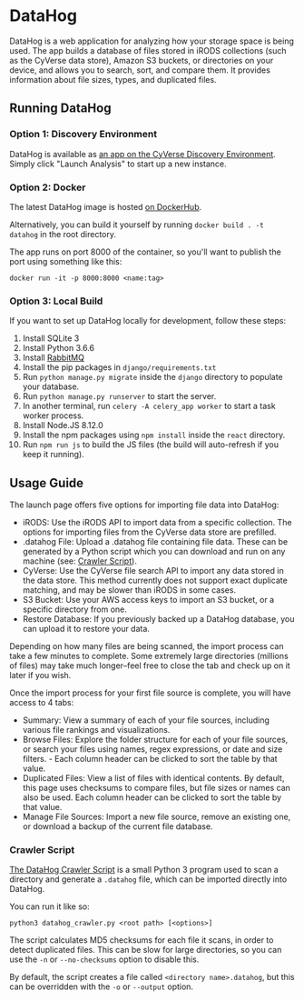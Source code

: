 DataHog
=======

DataHog is a web application for analyzing how your storage space is being used. The app builds a database of files stored in iRODS collections (such as the CyVerse data store), Amazon S3 buckets, or directories on your device, and allows you to search, sort, and compare them. It provides information about file sizes, types, and duplicated files.

Running DataHog
---------------

### Option 1: Discovery Environment ###

DataHog is available as [an app on the CyVerse Discovery Environment](https://de.cyverse.org/de/?type=apps&app-id=d0f77e8c-392b-11e9-95ec-008cfa5ae621&system-id=de). Simply click "Launch Analysis" to start up a new instance.

### Option 2: Docker ###

The latest DataHog image is hosted [on DockerHub](https://cloud.docker.com/repository/docker/csklimowski/datahog).

Alternatively, you can build it yourself by running `docker build . -t datahog` in the root directory.

The app runs on port 8000 of the container, so you'll want to publish the port using something like this:

```
docker run -it -p 8000:8000 <name:tag>
```

### Option 3: Local Build ###

If you want to set up DataHog locally for development, follow these steps:

1. Install SQLite 3
2. Install Python 3.6.6
3. Install [RabbitMQ](https://www.rabbitmq.com/download.html)
4. Install the pip packages in `django/requirements.txt`
5. Run `python manage.py migrate` inside the `django` directory to populate your database.
6. Run `python manage.py runserver` to start the server.
7. In another terminal, run `celery -A celery_app worker` to start a task worker process.
8. Install Node.JS 8.12.0
9. Install the npm packages using `npm install` inside the `react` directory.
10. Run `npm run js` to build the JS files (the build will auto-refresh if you keep it running).

Usage Guide
-----------

The launch page offers five options for importing file data into DataHog:

- iRODS: Use the iRODS API to import data from a specific collection. The options for importing files from the CyVerse data store are prefilled.
- .datahog File: Upload a .datahog file containing file data. These can be generated by a Python script which you can download and run on any machine (see: [Crawler Script](#crawler-script)).
- CyVerse: Use the CyVerse file search API to import any data stored in the data store. This method currently does not support exact duplicate matching, and may be slower than iRODS in some cases.
- S3 Bucket: Use your AWS access keys to import an S3 bucket, or a specific directory from one.
- Restore Database: If you previously backed up a DataHog database, you can upload it to restore your data.

Depending on how many files are being scanned, the import process can take a few minutes to complete. Some extremely large directories (millions of files) may take much longer–feel free to close the tab and check up on it later if you wish.

Once the import process for your first file source is complete, you will have access to 4 tabs:

- Summary: View a summary of each of your file sources, including various file rankings and visualizations.
- Browse Files: Explore the folder structure for each of your file sources, or search your files using names, regex expressions, or date and size filters. - Each column header can be clicked to sort the table by that value.
- Duplicated Files: View a list of files with identical contents. By default, this page uses checksums to compare files, but file sizes or names can also be used. Each column header can be clicked to sort the table by that value.
- Manage File Sources: Import a new file source, remove an existing one, or download a backup of the current file database.

### Crawler Script ###

[The DataHog Crawler Script](django/static/scripts/datahog_crawler.py) is a small Python 3 program used to scan a directory and generate a `.datahog` file, which can be imported directly into DataHog.

You can run it like so:

```
python3 datahog_crawler.py <root path> [<options>]
```

The script calculates MD5 checksums for each file it scans, in order to detect duplicated files. This can be slow for large directories, so you can use the `-n` or `--no-checksums` option to disable this.

By default, the script creates a file called `<directory name>.datahog`, but this can be overridden with the `-o` or `--output` option.
